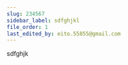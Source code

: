 ```yaml
---
slug: 234567
sidebar_label: sdfghjkl
file_order: 1
last_edited_by: eito.55855@gmail.com
---
```

sdfghjk